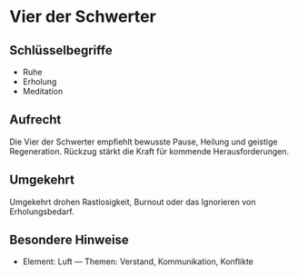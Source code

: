 # Vier der Schwerter

## Schlüsselbegriffe
- Ruhe
- Erholung
- Meditation

## Aufrecht
Die Vier der Schwerter empfiehlt bewusste Pause, Heilung und geistige Regeneration. Rückzug stärkt die Kraft für kommende Herausforderungen.

## Umgekehrt
Umgekehrt drohen Rastlosigkeit, Burnout oder das Ignorieren von Erholungsbedarf.

## Besondere Hinweise
- Element: Luft — Themen: Verstand, Kommunikation, Konflikte
